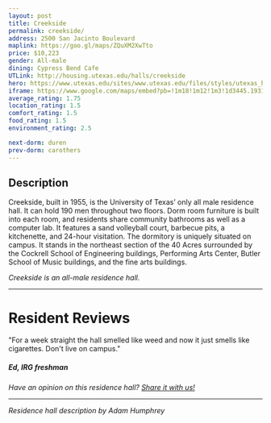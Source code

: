 ```yaml
---
layout: post
title: Creekside
permalink: creekside/
address: 2500 San Jacinto Boulevard
maplink: https://goo.gl/maps/ZQuXM2XwTto
price: $10,223
gender: All-male
dining: Cypress Bend Cafe
UTLink: http://housing.utexas.edu/halls/creekside
hero: https://www.utexas.edu/sites/www.utexas.edu/files/styles/utexas_hero_photo_image/public/hero-photos/maincampus_hero.jpg?itok=i1E3qQY4
iframe: https://www.google.com/maps/embed?pb=!1m18!1m12!1m3!1d3445.1931853803994!2d-97.73561298487597!3d30.28856151395393!2m3!1f0!2f0!3f0!3m2!1i1024!2i768!4f13.1!3m3!1m2!1s0x8644b585286671bd%3A0x62dde5a191bbcedf!2sCreekside+Residence+Hall!5e0!3m2!1sen!2sus!4v1472585127965
average_rating: 1.75
location_rating: 1.5
comfort_rating: 1.5
food_rating: 1.5
environment_rating: 2.5

next-dorm: duren
prev-dorm: carothers
---
```


## Description ##

Creekside, built in 1955, is the University of Texas’ only all male residence hall. It can hold 190 men throughout two floors. Dorm room furniture is built into each room, and residents share community bathrooms as well as a computer lab. It features a sand volleyball court, barbecue pits, a kitchenette, and 24-hour visitation. The dormitory is uniquely situated on campus. It stands in the northeast section of the 40 Acres surrounded by the Cockrell School of Engineering buildings, Performing Arts Center, Butler School of Music buildings, and the fine arts buildings.


*Creekside is an all-male residence hall.*

---

# Resident Reviews #

"For a week straight the hall smelled like weed and now it just smells like cigarettes. Don't live on campus."

##### Ed, IRG freshman #####

_Have an opinion on this residence hall? [Share it with us!](https://goo.gl/forms/2FQQ17t7YAfFhlZT2)_

---

_Residence hall description by Adam Humphrey_